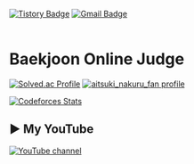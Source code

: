 [![Tistory Badge](https://img.shields.io/badge/백준%20풀이%20tistory-555263?style=flat&logoColor=white)](https://rev-noa.tistory.com/)
[![Gmail Badge](https://img.shields.io/badge/Gmail-D14836?style=flat&logo=Gmail&logoColor=white)](fotmdhdn@jj.ac.kr)
<br>
<br>
# Baekjoon Online Judge
[![Solved.ac Profile](http://mazassumnida.wtf/api/v2/generate_badge?boj=aitsuki_nakuru_fan)](https://solved.ac/aitsuki_nakuru_fan)
[![aitsuki_nakuru_fan profile](http://mazandi.herokuapp.com/api?handle=aitsuki_nakuru_fan&theme=warm)](https://www.acmicpc.net/user/aitsuki_nakuru_fan)

[![Codeforces Stats](https://codeforces-readme-stats.vercel.app/api/card?username=rmfchqhdms)](https://codeforces.com/profile/rmfchqhdms)



## ▶️ My YouTube  
[![YouTube channel](https://github.com/user-attachments/assets/56a696c9-d763-400e-a0da-9635cc669f21)](https://www.youtube.com/@noa-g2t2b/videos)
